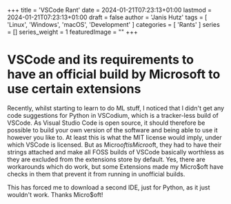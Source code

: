 +++
title = 'VSCode Rant'
date = 2024-01-21T07:23:13+01:00
lastmod = 2024-01-21T07:23:13+01:00
draft = false
author = 'Janis Hutz'
tags = [ 'Linux', 'Windows', 'macOS', 'Development' ]
categories = [ 'Rants' ]
series = []
series_weight = 1
featuredImage = ""
+++

# VSCode and its requirements to have an official build by Microsoft to use certain extensions

Recently, whilst starting to learn to do ML stuff, I noticed that I didn't get any code suggestions for Python in VSCodium, which is a tracker-less build of VSCode. As Visual Studio Code is open source, it should therefore be possible to build your own version of the software and being able to use it however you like to. At least this is what the MIT license would imply, under which VSCode is licensed. But as Micro$oft is Micro$oft, they had to have their strings attached and make all FOSS builds of VSCode basically worthless as they are excluded from the extensions store by default. Yes, there are workarounds which do work, but some Extensions made my Micro$oft have checks in them that prevent it from running in unofficial builds.

This has forced me to download a second IDE, just for Python, as it just wouldn't work. Thanks Micro$oft!